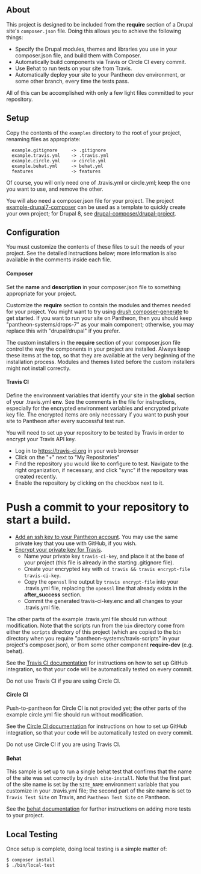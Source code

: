## About

This project is designed to be included from the **require** section of a Drupal site's `composer.json` file.  Doing this allows you to achieve the following things:

* Specify the Drupal modules, themes and libraries you use in your composer.json file, and build them with Composer.
* Automatically build components via Travis or Circle CI every commit.
* Use Behat to run tests on your site from Travis.
* Automatically deploy your site to your Pantheon dev environment, or some other branch, every time the tests pass.

All of this can be accomplished with only a few light files committed to your repository.

## Setup

Copy the contents of the `examples` directory to the root of your project, renaming files as appropriate:
```
  example.gitignore     -> .gitignore
  example.travis.yml    -> .travis.yml
  example.circle.yml    -> circle.yml
  example.behat.yml     -> behat.yml
  features              -> features
```
Of course, you will only need one of .travis.yml or circle.yml; keep the one you want to use, and remove the other.

You will also need a composer.json file for your project.  The project [example-drupal7-composer](https://github.com/pantheon-systems/example-drupal7-composer) can be used as a template to quickly create your own project; for Drupal 8, see [drupal-composer/drupal-project](https://github.com/drupal-composer/drupal-project).

## Configuration

You must customize the contents of these files to suit the needs of your project.  See the detailed instructions below; more information is also available in the comments inside each file.

#### Composer

Set the **name** and **description** in your composer.json file to something appropriate for your project.  

Customize the **require** section to contain the modules and themes needed for your project.  You might want to try using [drush composer-generate](https://www.drupal.org/project/composer_generate) to get started.  If you want to run your site on Pantheon, then you should keep "pantheon-systems/drops-7" as your main component; otherwise, you may replace this with "drupal/drupal" if you prefer.

The custom installers in the **require** section of your composer.json file control the way the components in your project are installed. Always keep these items at the top, so that they are available at the very beginning of the installation process.  Modules and themes listed before the custom installers might not install correctly.

#### Travis CI

Define the environment variables that identify your site in the **global** section of your .travis.yml **env**.  See the comments in the file for instructions, especially for the encrypted environment variables and encrypted private key file.  The encrypted items are only necessary if you want to push your site to Pantheon after every successful test run.

You will need to set up your repository to be tested by Travis in order to encrypt your Travis API key.

* Log in to https://travis-ci.org in your web browser 
* Click on the "+" next to "My Repositories"
* Find the repository you would like to configure to test. Navigate to the right organization, if necessary, and click "sync" if the repository was created recently.
* Enable the repository by clicking on the checkbox next to it.
# Push a commit to your repository to start a build.
* [Add an ssh key to your Pantheon account](https://pantheon.io/docs/articles/users/loading-ssh-keys/). You may use the same private key that you use with GitHub, if you wish.
* [Encrypt your private key for Travis](http://docs.travis-ci.com/user/encrypting-files/).
  * Name your private key `travis-ci-key`, and place it at the base of your project (this file is already in the starting .gitignore file).
  * Create your encrypted key with `cd travis && travis encrypt-file travis-ci-key`.
  * Copy the `openssl` line output by `travis encrypt-file` into your .travis.yml file, replacing the `openssl` line that already exists in the **after_success** section.
  * Commit the generated travis-ci-key.enc and all changes to your .travis.yml file.

The other parts of the example .travis.yml file should run without modification.  Note that the scripts run from the `bin` directory come from either the `scripts` directory of this project (which are copied to the `bin` directory when you require "pantheon-systems/travis-scripts" in your project's composer.json), or from some other component **require-dev** (e.g. behat).

See the [Travis CI documentation](http://docs.travis-ci.com/user/getting-started/) for instructions on how to set up GitHub integration, so that your code will be automatically tested on every commit.

Do not use Travis CI if you are using Circle CI.

#### Circle CI

Push-to-pantheon for Circle CI is not provided yet; the other parts of the example circle.yml file should run without modification.

See the [Circle CI documentation](https://circleci.com/docs/getting-started) for instructions on how to set up GitHub integration, so that your code will be automatically tested on every commit.

Do not use Circle CI if you are using Travis CI.

#### Behat

This sample is set up to run a single behat test that confirms that the name of the site was set correctly by `drush site-install`.  Note that the first part of the site name is set by the `SITE_NAME` environment variable that you customize in your .travis.yml file; the second part of the site name is set to `Travis Test Site` on Travis, and `Pantheon Test Site` on Pantheon.

See the [behat documentation](http://docs.behat.org/en/latest/) for further instructions on adding more tests to your project.

## Local Testing

Once setup is complete, doing local testing is a simple matter of:
```
$ composer install
$ ./bin/local-test
```
